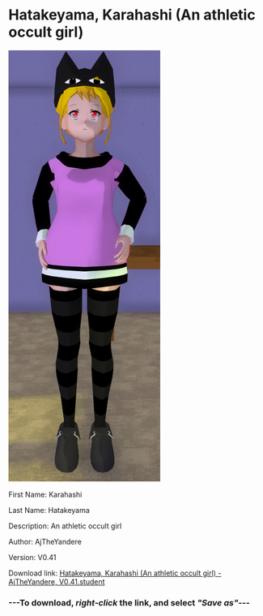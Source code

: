 # Hatakeyama, Karahashi (An athletic occult girl)

<img src = "https://raw.githubusercontent.com/Arbiter1223/Daigaku-Gurashi-Custom-Students/master/Students/Files/Hatakeyama%2C%20Karahashi%20(An%20athletic%20occult%20girl).png">

First Name: Karahashi

Last Name: Hatakeyama

Description: An athletic occult girl

Author: AjTheYandere

Version: V0.41

Download link: <a href="https://raw.githubusercontent.com/Arbiter1223/Daigaku-Gurashi-Custom-Students/master/Students/Files/Hatakeyama%2C%20Karahashi%20(An%20athletic%20occult%20girl)%20-%20AjTheYandere%2C%20V0.41.student">Hatakeyama, Karahashi (An athletic occult girl) - AjTheYandere, V0.41.student</a>

### ---**To download, _right-click_ the link, and select _"Save as"_**---
